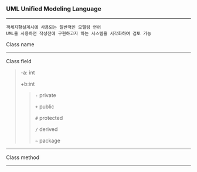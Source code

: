### UML Unified Modeling Language

---

```
객체지향설계시에 사용되는 일반적인 모델링 언어
UML을 사용하면 작성전에 구현하고자 하는 시스템을 시각화하여 검토 가능
```



Class name

-----

Class field

> -a: int
>
> +b:int
>
> > `-` private
> >
> > `+` public
> >
> > `#` protected
> >
> > `/` derived
> >
> > `~` package

---

Class method

>
>
>

----



